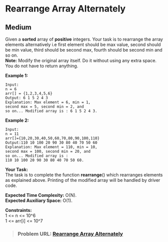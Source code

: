 # **Rearrange Array Alternately**

## **Medium**

Given a **sorted** array of **positive** integers. Your task is to rearrange the array elements alternatively i.e first element should be max value, second should be min value, third should be second max, fourth should be second min and so on.  
**Note:** Modify the original array itself. Do it without using any extra space. You do not have to return anything.

**Example 1:**

```
Input:
n = 6
arr[] = {1,2,3,4,5,6}
Output: 6 1 5 2 4 3
Explanation: Max element = 6, min = 1,
second max = 5, second min = 2, and
so on... Modified array is : 6 1 5 2 4 3.
```

**Example 2:**

```
Input:
n = 11
arr[]={10,20,30,40,50,60,70,80,90,100,110}
Output:110 10 100 20 90 30 80 40 70 50 60
Explanation: Max element = 110, min = 10,
second max = 100, second min = 20, and
so on... Modified array is :
110 10 100 20 90 30 80 40 70 50 60.
```

**Your Task:**  
The task is to complete the function **rearrange**() which rearranges elements as explained above. Printing of the modified array will be handled by driver code.

**Expected Time Complexity:** O(N).  
**Expected Auxiliary Space:** O(1).

**Constraints:**  
1 &lt;= n &lt;= 10^6  
1 &lt;= arr\[i\] &lt;= 10^7

> ### **Problem URL: [Rearrange Array Alternately](https://practice.geeksforgeeks.org/problems/-rearrange-array-alternately-1587115620/1)**
